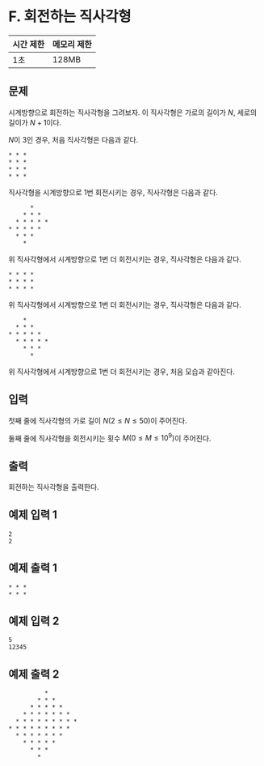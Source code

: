 # F. 회전하는 직사각형

| 시간 제한 | 메모리 제한 |
| --- | --- |
| 1초 | 128MB |

## 문제

시계방향으로 회전하는 직사각형을 그려보자. 이 직사각형은 가로의 길이가 $N$, 세로의 길이가 $N+1$이다.

$N$이 3인 경우, 처음 직사각형은 다음과 같다.

```
* * *
* * *
* * *
* * *
```

직사각형을 시계방향으로 1번 회전시키는 경우, 직사각형은 다음과 같다.


```
      *
    * * *
  * * * * *
* * * * *
  * * *
    *
```

위 직사각형에서 시계방향으로 1번 더 회전시키는 경우, 직사각형은 다음과 같다.

```
* * * *
* * * *
* * * *
```

위 직사각형에서 시계방향으로 1번 더 회전시키는 경우, 직사각형은 다음과 같다.

```
    *
  * * *
* * * * *
  * * * * *
    * * *
      *
```

위 직사각형에서 시계방향으로 1번 더 회전시키는 경우, 처음 모습과 같아진다.

## 입력

첫째 줄에 직사각형의 가로 길이 $N(2 \leq N \leq 50)$이 주어진다.

둘째 줄에 직사각형을 회전시키는 횟수 $M(0 \leq M \leq 10^9)$이 주어진다.

## 출력

회전하는 직사각형을 출력한다.

## 예제 입력 1

```
2
2
```

## 예제 출력 1

```
* * *
* * *
```

## 예제 입력 2

```
5
12345
```

## 예제 출력 2

```
          *
        * * *
      * * * * *
    * * * * * * *
  * * * * * * * * *
* * * * * * * * *
  * * * * * * *
    * * * * *
      * * *
        *
```